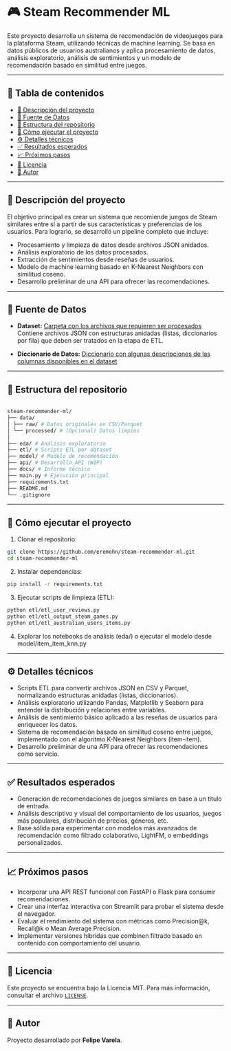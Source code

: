 # 🎮 Steam Recommender ML

Este proyecto desarrolla un sistema de recomendación de videojuegos para la plataforma Steam, utilizando técnicas de machine learning. Se basa en datos públicos de usuarios australianos y aplica procesamiento de datos, análisis exploratorio, análisis de sentimientos y un modelo de recomendación basado en similitud entre juegos.

---



## 📌 Tabla de contenidos

- [📄 Descripción del proyecto](#-descripción-del-proyecto)
- [🔗 Fuente de Datos](#-fuente-de-datos)
- [📁 Estructura del repositorio](#-estructura-del-repositorio)
- [🚀 Cómo ejecutar el proyecto](#-🚀-como-ejecutar-el-proyecto)
- [⚙️ Detalles técnicos](#-⚙️-detalles-tecnicos)
- [✅ Resultados esperados](#-✅-resultados-esperados)
- [📈 Próximos pasos](#-📈-proximos-pasos)
- [📝 Licencia](#-📝-licencia)
- [🤝 Autor](#-🤝-autor)

---

## 📄 Descripción del proyecto

El objetivo principal es crear un sistema que recomiende juegos de Steam similares entre sí a partir de sus características y preferencias de los usuarios. Para lograrlo, se desarrolló un pipeline completo que incluye:

- Procesamiento y limpieza de datos desde archivos JSON anidados.
- Análisis exploratorio de los datos procesados.
- Extracción de sentimientos desde reseñas de usuarios.
- Modelo de machine learning basado en K-Nearest Neighbors con similitud coseno.
- Desarrollo preliminar de una API para ofrecer las recomendaciones.

---

## 🔗 Fuente de Datos

- **Dataset:** [Carpeta con los archivos que requieren ser procesados](https://drive.google.com/drive/folders/1HqBG2-sUkz_R3h1dZU5F2uAzpRn7BSpj)  
  Contiene archivos JSON con estructuras anidadas (listas, diccionarios por fila) que deben ser tratados en la etapa de ETL.

- **Diccionario de Datos:** [Diccionario con algunas descripciones de las columnas disponibles en el dataset](https://docs.google.com/spreadsheets/d/1-t9HLzLHIGXvliq56UE_gMaWBVTPfrlTf2D9uAtLGrk/edit?usp=drive_link)

---

## 📁 Estructura del repositorio
```bash

steam-recommender-ml/
├── data/
│ ├── raw/ # Datos originales en CSV/Parquet
│ └── processed/ # (Opcional) Datos limpios
│
├── eda/ # Análisis exploratorio
├── etl/ # Scripts ETL por dataset
├── model/ # Modelo de recomendación
├── api/ # Desarrollo API (WIP)
├── docs/ # Informe técnico
├── main.py # Ejecución principal
├── requirements.txt
├── README.md
└── .gitignore
```

---

## 🚀 Cómo ejecutar el proyecto

1. Clonar el repositorio:

```bash
git clone https://github.com/eremohn/steam-recommender-ml.git
cd steam-recommender-ml
```

2. Instalar dependencias:

```bash
pip install -r requirements.txt
```
3. Ejecutar scripts de limpieza (ETL):

```bash
python etl/etl_user_reviews.py
python etl/etl_output_steam_games.py
python etl/etl_australian_users_items.py
```

4. Explorar los notebooks de análisis (eda/) o ejecutar el modelo desde model/item_item_knn.py


---

## ⚙️ Detalles técnicos

- Scripts ETL para convertir archivos JSON en CSV y Parquet, normalizando estructuras anidadas (listas, diccionarios).
- Análisis exploratorio utilizando Pandas, Matplotlib y Seaborn para entender la distribución y relaciones entre variables.
- Análisis de sentimiento básico aplicado a las reseñas de usuarios para enriquecer los datos.
- Sistema de recomendación basado en similitud coseno entre juegos, implementado con el algoritmo K-Nearest Neighbors (item-item).
- Desarrollo preliminar de una API para ofrecer las recomendaciones como servicio.

---

## ✅ Resultados esperados

- Generación de recomendaciones de juegos similares en base a un título de entrada.
- Análisis descriptivo y visual del comportamiento de los usuarios, juegos más populares, distribución de precios, géneros, etc.
- Base sólida para experimentar con modelos más avanzados de recomendación como filtrado colaborativo, LightFM, o embeddings personalizados.

---

## 📈 Próximos pasos

- Incorporar una API REST funcional con FastAPI o Flask para consumir recomendaciones.
- Crear una interfaz interactiva con Streamlit para probar el sistema desde el navegador.
- Evaluar el rendimiento del sistema con métricas como Precision@k, Recall@k o Mean Average Precision.
- Implementar versiones híbridas que combinen filtrado basado en contenido con comportamiento del usuario.

---

## 📝 Licencia

Este proyecto se encuentra bajo la Licencia MIT. Para más información, consultar el archivo [`LICENSE`](./LICENSE).

---

## 🤝 Autor

Proyecto desarrollado por **Felipe Varela**.
